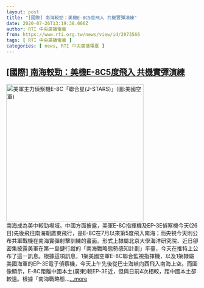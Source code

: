 ```yaml
---
layout: post
title: "[國際] 南海較勁：美機E-8C5度飛入 共機實彈演練"
date: 2020-07-26T13:19:38.000Z
author: RTI 中央廣播電臺
from: https://www.rti.org.tw/news/view/id/2073566
tags: [ RTI 中央廣播電臺 ]
categories: [ news, RTI 中央廣播電臺 ]
---
```

<!--1595769578000-->
[[國際] 南海較勁：美機E-8C5度飛入 共機實彈演練](https://www.rti.org.tw/news/view/id/2073566)
------

<div>
<img src="https://static.rti.org.tw/assets/thumbnails/2019/12/24/237037f323eb6e485f4cc3361c4cf821.jpg" width="360" alt="美軍主力偵察機E-8C「聯合星(J-STARS)」(圖:美國空軍)" title="美軍主力偵察機E-8C「聯合星(J-STARS)」(圖:美國空軍)"><br>南海成為美中較勁場域。中國方面披露，美軍E-8C指揮機及EP-3E偵察機今天(26日)先後飛往南海朝廣東飛行，是E-8C在7月以來第5度飛入南海；而央視今天則公布共軍戰機在南海實彈射擊訓練的畫面。形式上隸屬北京大學海洋研究院、近日卻密集披露美軍在第一島鏈行蹤的「南海戰略態勢感知計劃」平臺，今天在推特上公布了這一訊息。根據這項訊息，1架美國空軍E-8C聯合監視指揮機，以及1架隸屬美國海軍的EP-3E電子偵察機，今天上午先後從巴士海峽向西飛入南海上空。而圖像顯示，E-8C距離中國本土(廣東)較EP-3E近，但與日前4次相較，距中國本土卻較遠。根據「南海戰略態...<a target="_blank" href="https://www.rti.org.tw/news/view/id/2073566">...more</a>
</div>
